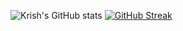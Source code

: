 
![Krish's GitHub stats](https://github-readme-stats.vercel.app/api?username=krjofficial&show_icons=true&theme=github_dark)
[![GitHub Streak](https://streak-stats.demolab.com/?user=krjofficial&theme=github_dark)](https://git.io/streak-stats)



<!--
**krjofficial/krjofficial** is a ✨ _special_ ✨ repository because its `README.md` (this file) appears on your GitHub profile.

Here are some ideas to get you started:

- 🔭 I’m currently working on ...
- 🌱 I’m currently learning ...
- 👯 I’m looking to collaborate on ...
- 🤔 I’m looking for help with ...
- 💬 Ask me about ...
- 📫 How to reach me: ...
- 😄 Pronouns: ...
- ⚡ Fun fact: ...
-->

